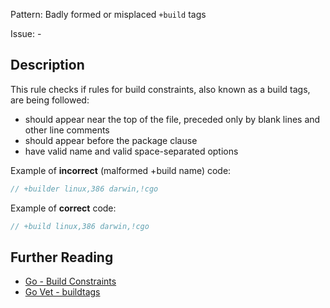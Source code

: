Pattern: Badly formed or misplaced `+build` tags

Issue: -

## Description

This rule checks if rules for build constraints, also known as a build tags, are being followed:
- should appear near the top of the file, preceded only by blank lines and other line comments
- should appear before the package clause
- have valid name and valid space-separated options


Example of **incorrect** (malformed +build name) code:

```go
// +builder linux,386 darwin,!cgo
```

Example of **correct** code:

```go
// +build linux,386 darwin,!cgo
```

## Further Reading

* [Go - Build Constraints](https://golang.org/pkg/go/build/#hdr-Build_Constraints)
* [Go Vet - buildtags](https://golang.org/cmd/vet/#hdr-Build_tags)

